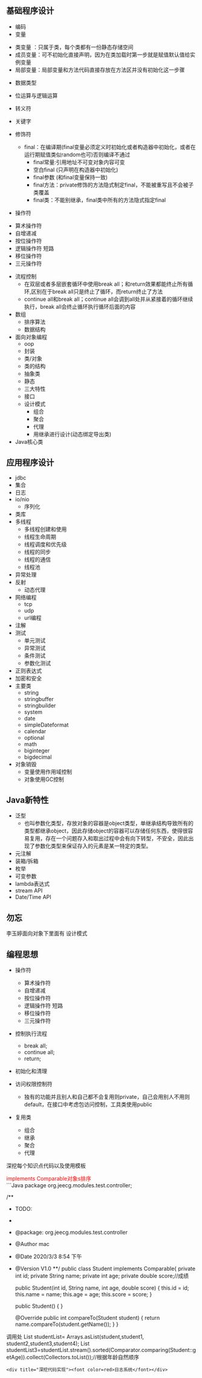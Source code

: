 ## 基础程序设计
* 编码
* 变量
 - 类变量  ：只属于类，每个类都有一份静态存储空间
 - 成员变量：可不初始化直接声明，因为在类加载时第一步就是赋值默认值给实例变量
 - 局部变量：局部变量和方法代码直接存放在方法区并没有初始化这一步骤
* 数据类型
* 位运算与逻辑运算
* 转义符
* 关键字
* 修饰符
  - final：在编译期(final变量必须定义时初始化或者构造器中初始化，或者在运行期赋值类似random也可)否则编译不通过
    - final常量:引用地址不可变对象内容可变
    - 空白final (只声明在构造器中初始化)
    - final参数 (和final变量保持一致)
    - final方法：private修饰的方法隐式制定final，不能被重写且不会被子类覆盖
    - final类：不能别继承，final类中所有的方法隐式指定final

* 操作符
 - 算术操作符
 - 自增递减
 - 按位操作符
 - 逻辑操作符 短路
 - 移位操作符
 - 三元操作符
* 流程控制
  - 在双层或者多层嵌套循环中使用break all；和return效果都能终止所有循环,区别在于break all只是终止了循环，而return终止了方法
  - continue all和break all；continue all会调到all处并从紧接着的循环继续执行，break all会终止循环执行循环后面的内容
* 数组
  - 排序算法
  - 数据结构
* 面向对象编程
  - oop
  - 封装
  - 类/对象
  - 类的结构
  - 抽象类
  - 静态
  - 三大特性
  - 接口
  - 设计模式
    * 组合
    * 聚合
    * 代理
    * 用继承进行设计(动态绑定导出类)
* Java核心类

## 应用程序设计
* jdbc
* 集合
* 日志
* io/nio
  - 序列化
* 类库
* 多线程
  - 多线程创建和使用
  - 线程生命周期
  - 线程调度和优先级
  - 线程的同步
  - 线程的通信
  - 线程池
* 异常处理
* 反射
  - 动态代理
* 网络编程
  - tcp
  - udp
  - url编程
* 注解
* 测试
  - 单元测试
  - 异常测试
  - 条件测试
  - 参数化测试
* 正则表达式
* 加密和安全
* 主要类
  - string
  - stringbuffer
  - stringbuilder
  - system
  - date
  - simpleDateformat
  - calendar
  - optional
  - math
  - biginteger
  - bigdecimal
* 对象销毁
  - 变量使用作用域控制
  - 对象使用GC控制


## Java新特性
* 泛型
  - 也叫参数化类型，存放对象的容器是object类型，单继承结构导致所有的类型都继承object，因此存储object的容器可以存储任何东西，使得很容易复用，存在一个问题存入和取出过程中会有向下转型，不安全，因此出现了参数化类型来保证存入的元素是某一特定的类型。
* 元注解
* 装箱/拆箱
* 枚举
* 可变参数
* lambda表达式
* stream API
* Date/Time API


## 勿忘
李玉婷面向对象下里面有 设计模式


## 编程思想

* 操作符
  - 算术操作符
  - 自增递减
  - 按位操作符
  - 逻辑操作符 短路
  - 移位操作符
  - 三元操作符

* 控制执行流程
  - break all;
  - continue all;
  - return;

* 初始化和清理

* 访问权限控制符
  - 独有的功能并且别人和自己都不会复用则private，自己会用别人不用则default，在接口中考虑包访问控制，工具类使用public

* 复用类
  - 组合
  - 继承
  - 聚合
  - 代理



深挖每个知识点代码以及使用模板

<div title="深挖代码实现"><font color=red>implements Comparable<Student>对象s排序</font></div>
```Java
package org.jeecg.modules.test.controller;

/**
 * TODO:<p>  <p/>
 *
 * @package: org.jeecg.modules.test.controller
 * @Author mac
 * @Date 2020/3/3 8:54 下午
 * @Version V1.0
 **/
public class Student implements Comparable<Student>{
    private int id;
    private String name;
    private int age;
    private double score;//成绩

    public Student(int id, String name, int age, double score) {
        this.id = id;
        this.name = name;
        this.age = age;
        this.score = score;
    }

    public Student() {
    }

    @Override
    public int compareTo(Student student) {
        return name.compareTo(student.getName());
    }
}


调用处
List<Student> studentList= Arrays.asList(student,student1, student2,student3,student4);
List<Student> studentList3=studentList.stream().sorted(Comparator.comparing(Student::getAge)).collect(Collectors.toList());//根据年龄自然顺序
```
<div title="深挖代码实现"><font color=red>日志系统</font></div>
